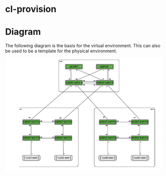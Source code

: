 # cl-provision

# Diagram
The following diagram is the basis for the virtual environment. This can also be used to be a template for the physical environment.

![diagram](diagrams/naturalis.png)  

